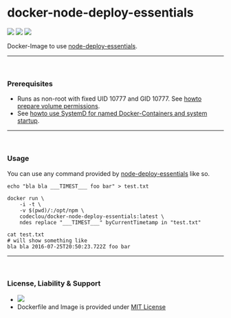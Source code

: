 # docker-node-deploy-essentials

[![](https://codeclou.github.io/doc/badges/generated/docker-image-size-18.svg)](https://hub.docker.com/r/codeclou/docker-node-deploy-essentials/tags/) [![](https://codeclou.github.io/doc/badges/generated/docker-from-alpine-3.5.svg)](https://alpinelinux.org/) [![](https://codeclou.github.io/doc/badges/generated/docker-run-as-non-root.svg)](https://docs.docker.com/engine/reference/builder/#/user)

Docker-Image to use [node-deploy-essentials](https://github.com/codeclou/node-deploy-essentials).

-----
&nbsp;

### Prerequisites

 * Runs as non-root with fixed UID 10777 and GID 10777. See [howto prepare volume permissions](https://github.com/codeclou/doc/blob/master/docker/README.md).
 * See [howto use SystemD for named Docker-Containers and system startup](https://github.com/codeclou/doc/blob/master/docker/README.md).


-----
&nbsp;

### Usage

You can use any command provided by [node-deploy-essentials](https://github.com/codeclou/node-deploy-essentials) like so.

```
echo "bla bla ___TIMEST___ foo bar" > test.txt

docker run \
    -i -t \
    -v $(pwd)/:/opt/npm \
    codeclou/docker-node-deploy-essentials:latest \
    ndes replace "___TIMEST___" byCurrentTimetamp in "test.txt"

cat test.txt
# will show something like 
bla bla 2016-07-25T20:50:23.722Z foo bar
```


-----
&nbsp;

### License, Liability & Support

 * [![](https://codeclou.github.io/doc/docker-warranty-notice.svg?v1)](https://github.com/codeclou/docker-node-deploy-essentials/blob/master/LICENSE.md)
 * Dockerfile and Image is provided under [MIT License](https://github.com/codeclou/docker-node-deploy-essentials/blob/master/LICENSE.md)
